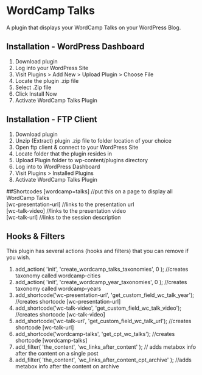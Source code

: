 # WordCamp Talks
A plugin that displays your WordCamp Talks on your WordPress Blog.

## Installation - WordPress Dashboard
1. Download plugin
2. Log into your WordPress Site
3. Visit Plugins > Add New > Upload Plugin > Choose File
4. Locate the plugin .zip file
5. Select .Zip file
6. Click Install Now
7. Activate WordCamp Talks Plugin

## Installation - FTP Client
1. Download plugin
2. Unzip (Extract) plugin .zip file to folder location of your choice
3. Open ftp client & connect to your WordPress Site
4. Locate folder that the plugin resides in
5. Upload Plugin folder to wp-content/plugins directory
6. Log into to WordPress Dashboard
7. Visit Plugins > Installed Plugins
8. Activate WordCamp Talks Plugin

##Shortcodes
[wordcamp=talks] //put this on a page to display all WordCamp Talks
<br>
[wc-presentation-url] //links to the presentation url<br>
[wc-talk-video] //links to the presentation video<br>
[wc-talk-url] //links to the session description<br>

## Hooks & Filters
This plugin has several actions (hooks and filters) that you can remove if you wish. 

1. add_action( 'init', 'create_wordcamp_talks_taxonomies', 0 ); //creates taxonomy called wordcamp-cities<br>
2. add_action( 'init', 'create_wordcamp_year_taxonomies', 0 ); //creates taxonomy called wordcamp-years<br>
3. add_shortcode('wc-presentation-url', 'get_custom_field_wc_talk_year'); //creates shortcode [wc-presentation-url]<br>
4. add_shortcode('wc-talk-video', 'get_custom_field_wc_talk_video'); //creates shortcode [wc-talk-video]<br>
5. add_shortcode('wc-talk-url', 'get_custom_field_wc_talk_url'); //creates shortcode [wc-talk-url]<br>
6. add_shortcode('wordcamp-talks', 'get_cpt_wc_talks'); //creates shortcode [wordcamp-talks]<br>
7. add_filter( 'the_content', 'wc_links_after_content' ); // adds metabox info after the content on a single post<br>
8. add_filter( 'the_content', 'wc_links_after_content_cpt_archive' ); //adds metabox info after the content on archive <br>
